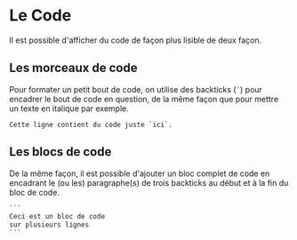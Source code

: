 # Le Code
Il est possible d'afficher du code de façon plus lisible de deux façon.

## Les morceaux de code
Pour formater un petit bout de code, on utilise des backticks (`` ` ``) pour encadrer le bout de code en question, de la même façon que pour mettre un texte en italique par exemple.

```text
Cette ligne contient du code juste `ici`.
```

## Les blocs de code
De la même façon, il est possible d'ajouter un bloc complet de code en encadrant le (ou les) paragraphe(s) de trois backticks au début et à la fin du bloc de code.

```markdown
`‎``
Ceci est un bloc de code
sur plusieurs lignes
`‎``
```
